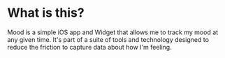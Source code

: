 # What is this?
Mood is a simple iOS app and Widget that allows me to track my mood at any given time. It's part of a suite of tools and technology
designed to reduce the friction to capture data about how I'm feeling.

